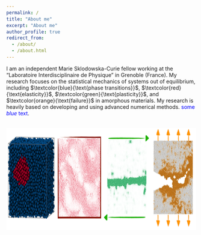 ```yaml
---
permalink: /
title: "About me"
excerpt: "About me"
author_profile: true
redirect_from: 
  - /about/
  - /about.html
---
```


I am an independent Marie Sklodowska-Curie fellow working at the “Laboratoire Interdisciplinaire de Physique” in Grenoble (France). My research focuses on the statistical mechanics of systems out of equilibrium, including $\textcolor{blue}{\text{phase transitions}}$, $\textcolor{red}{\text{elasticity}}$, $\textcolor{green}{\text{plasticity}}$, and $\textcolor{orange}{\text{failure}}$ in amorphous materials. My research is heavily based on developing and using advanced numerical methods. <span style="color:blue">some *blue* text</span>.

<br/>
<img src="/images/overview-min.png" width="994" height="271">
<br/>

